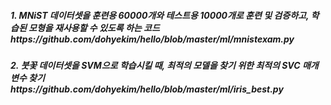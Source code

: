 <h5> 1. MNiST 데이터셋을 훈련용 60000개와 테스트용 10000개로 훈련 및 검증하고, 학습된 모형을 재사용할 수 있도록 하는 코드 <br>
https://github.com/dohyekim/hello/blob/master/ml/mnistexam.py
<br>
<h5> 2. 붓꽃 데이터셋을 SVM으로 학습시킬 때, 최적의 모델을 찾기 위한 최적의 SVC 매개변수 찾기 <br>
https://github.com/dohyekim/hello/blob/master/ml/iris_best.py
